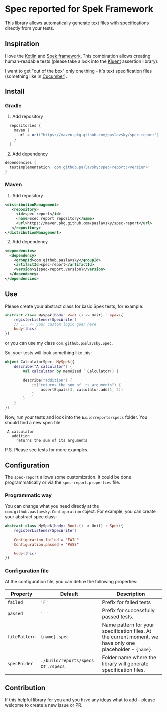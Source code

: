 # Spec reported for Spek Framework
This library allows automatically generate text files with specifications directly from your tests.

## Inspiration
I love the [Kotlin](https://kotlinlang.org/) and [Spek framework](https://www.spekframework.org/). This combination allows creating human-readable tests (please take a look into the [Kluent](https://markusamshove.github.io/Kluent/) assertion library).

I want to get "out of the box" only one thing - it's text specification files (something like in [Cucumber](https://cucumber.io/)).

## Install
### Gradle
1. Add repository
  ```groovy
    repositories {
      maven {
        url = uri("https://maven.pkg.github.com/paslavsky/spec-report")
      }
    }
  ```
2. Add dependency
  ```groovy
  dependencies {
    testImplementation 'com.github.paslavsky:spec-report:<version>'
  }
  ```
### Maven
1. Add repository
  ```xml
  <distributionManagement>
     <repository>
       <id>spec-report</id>
       <name>Scec report repository</name>
       <url>https://maven.pkg.github.com/paslavsky/spec-report</url>
     </repository>
  </distributionManagement>
  ```
2. Add dependency
```xml
<dependencies>
  <dependency>
    <groupId>com.github.paslavsky</groupId>
    <artifactId>spec-report</artifactId>
    <version>${spec-report.version}</version>
  </dependency>
</dependencies>
```

## Use
Please create your abstract class for basic Spek tests, for example:
```kotlin
abstract class MySpek(body: Root.() -> Unit) : Spek({
    registerListener(SpecWriter)
    // ... <- your custom logic goes here
    body(this)
})
```
or you can use my class `com.github.paslavsky.Spec`.

So, your tests will look something like this:
```kotlin
object CalculatorSpec: MySpek({
    describe("A calculator") {
        val calculator by memoized { Calculator() }

        describe("addition") {
            it("returns the sum of its arguments") {
                assertEquals(3, calculator.add(1, 2))
            }
        }
    }
})
```

Now, run your tests and look into the `build/reports/specs` folder. You should find a new spec file:
```text
 A calculator
   addition
     returns the sum of its arguments
```

P.S. Please see tests for more examples.

## Configuration
The `spec-report` allows some customization. It could be done programmatically or via the `spec-report.properties` file.

### Programmatic way
You can change what you need directly at the `com.github.paslavsky.Configuration` object. For example, you can create your abstract spec class:

```kotlin
abstract class MySpek(body: Root.() -> Unit) : Spek({
    registerListener(SpecWriter)
    
    Configuration.failed = "FAIL"
    Configuration.passed = "PASS"
    
    body(this)
})
```

### Configuration file
At the configuration file, you can define the following properties:

| Property | Default | Description |
| -------- | ------- | ----------- |
| `failed` | `'F'`   | Prefix for failed tests |
| `passed` | `' '`   | Prefix for successfully passed tests. |
| `filePattern` | `{name}.spec`   | Name pattern for your specification files. At the current moment, we have only one placeholder - `{name}`. |
| `specFolder` | `./build/reports/specs` or `./specs`   | Folder name where the library will generate specification files. |

## Contribution

If this helpful library for you and you have any ideas what to add - please welcome to create a new issue or PR.

